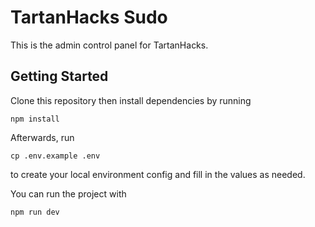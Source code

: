 # TartanHacks Sudo

This is the admin control panel for TartanHacks.

## Getting Started

Clone this repository then install dependencies by running

```
npm install
```

Afterwards, run

```
cp .env.example .env
```

to create your local environment config and
fill in the values as needed.

You can run the project with

```
npm run dev
```
